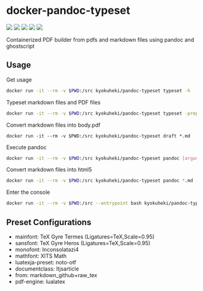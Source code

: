 # docker-pandoc-typeset
[![](https://img.shields.io/docker/automated/kyokuheki/pandoc-typeset.svg)](https://hub.docker.com/r/kyokuheki/pandoc-typeset/)
[![](https://img.shields.io/docker/stars/kyokuheki/pandoc-typeset.svg)](https://hub.docker.com/r/kyokuheki/pandoc-typeset/)
[![](https://img.shields.io/docker/pulls/kyokuheki/pandoc-typeset.svg)](https://hub.docker.com/r/kyokuheki/pandoc-typeset/)
[![](https://images.microbadger.com/badges/version/kyokuheki/pandoc-typeset.svg)](https://microbadger.com/images/kyokuheki/pandoc-typeset "Get your own version badge on microbadger.com")
[![](https://images.microbadger.com/badges/image/kyokuheki/pandoc-typeset.svg)](https://microbadger.com/images/kyokuheki/pandoc-typeset "Get your own image badge on microbadger.com")

Containerized PDF builder from pdfs and markdown files using pandoc and ghostscript

## Usage
Get usage

```sh
docker run -it --rm -v $PWD:/src kyokuheki/pandoc-typeset typeset -h
```

Typeset markdown files and PDF files

```sh
docker run -it --rm -v $PWD:/src kyokuheki/pandoc-typeset typeset -prepress cover.pdf title.pdf 1.md 2.md...
```

Convert markdown files into body.pdf

```
docker run -it --rm -v $PWD:/src kyokuheki/pandoc-typeset draft *.md
```

Execute pandoc

```sh
docker run -it --rm -v $PWD:/src kyokuheki/pandoc-typeset pandoc [arguments]...
```

Convert markdown files into html5

```sh
docker run -it --rm -v $PWD:/src kyokuheki/pandoc-typeset pandoc *.md -o test.html -t html5 --standalone --self-contained
```

Enter the console

```sh
docker run -it --rm -v $PWD:/src --entrypoint bash kyokuheki/pandoc-typeset
```

## Preset Configurations
- mainfont: TeX Gyre Termes (Ligatures=TeX,Scale=0.95)
- sansfont: TeX Gyre Heros (Ligatures=TeX,Scale=0.95)
- monofont: Inconsolatazi4
- mathfont: XITS Math
- luatexja-preset: noto-otf
- documentclass: ltjsarticle
- from: markdown_github+raw_tex
- pdf-engine: lualatex
